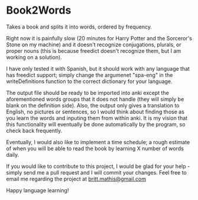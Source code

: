 Book2Words
==========

Takes a book and splits it into words, ordered by frequency.

Right now it is painfully slow (20 minutes for Harry Potter and the Sorceror's Stone on my machine) and it doesn't recognize conjugations, plurals, or proper nouns (this is because freedict doesn't recognize them, but I am working on a solution). 

I have only tested it with Spanish, but it should work with any language that has freedict support; simply change the argumenet "spa-eng" in the writeDefinitions function to the correct dictionary for your language. 

The output file should be ready to be imported into anki except the aforementioned words groups that it does not handle (they will simply be blank on the definition side). Also, the output only gives a translation to English, no pictures or sentences, so I would think about finding those as you learn the words and inputing them from within anki. It is my vision that this functionality will eventually be done automatically by the program, so check back frequently.

Eventually, I would also like to implement a time schedule; a rough estimate of when you will be able to read the book by learning X number of words daily. 

If you would like to contribute to this project, I would be glad for your help - simply send me a pull request and I will commit your changes. Feel free to email me regarding the project at britt.mathis@gmail.com

Happy language learning!
